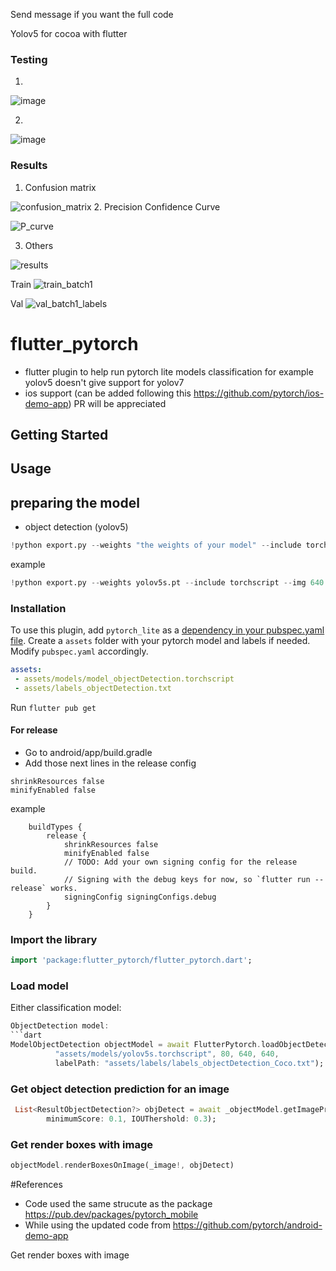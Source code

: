 Send message if you want the full code

Yolov5 for cocoa with flutter

### Testing
1.
![image](https://github.com/Patahu/TheobromaCacaoDetector/assets/55921419/10c66803-d09d-455c-9e69-6b64d024865e)

2.

![image](https://github.com/Patahu/TheobromaCacaoDetector/assets/55921419/b7ad93b4-fcf6-4cbf-8f4b-2df04bf7052b)

### Results

1. Confusion matrix

![confusion_matrix](https://github.com/Patahu/TheobromaCacaoDetector/assets/55921419/21f5d063-5c3b-431f-a975-f42a81b5d09e)
2. Precision Confidence Curve

![P_curve](https://github.com/Patahu/TheobromaCacaoDetector/assets/55921419/a97e94e0-78da-4f13-bef4-02325b560fab)

3. Others

![results](https://github.com/Patahu/TheobromaCacaoDetector/assets/55921419/519d1273-863e-483b-9b76-441fc6c3cce1)

Train
![train_batch1](https://github.com/Patahu/TheobromaCacaoDetector/assets/55921419/4a366b01-13c9-4fa0-988e-df61079f2859)

Val
![val_batch1_labels](https://github.com/Patahu/TheobromaCacaoDetector/assets/55921419/a0fb7d81-897a-4686-98b9-9ae27954c510)

# flutter_pytorch

- flutter plugin to help run pytorch lite models classification for example yolov5 doesn't give support for yolov7
- ios support (can be added following this https://github.com/pytorch/ios-demo-app) PR will be appreciated  

## Getting Started

## Usage
## preparing the model 
- object detection (yolov5)
```python
!python export.py --weights "the weights of your model" --include torchscript --img 640 --optimize
```
example 
```python
!python export.py --weights yolov5s.pt --include torchscript --img 640 --optimize
```
### Installation
To use this plugin, add `pytorch_lite` as a [dependency in your pubspec.yaml file](https://flutter.dev/docs/development/packages-and-plugins/using-packages).
Create a `assets` folder with your pytorch model and labels if needed. Modify `pubspec.yaml` accordingly.

```yaml
assets:
 - assets/models/model_objectDetection.torchscript
 - assets/labels_objectDetection.txt
```

Run `flutter pub get`

#### For release
* Go to android/app/build.gradle
* Add those next lines in the release config
```
shrinkResources false
minifyEnabled false
```
example 
```
    buildTypes {
        release {
            shrinkResources false
            minifyEnabled false
            // TODO: Add your own signing config for the release build.
            // Signing with the debug keys for now, so `flutter run --release` works.
            signingConfig signingConfigs.debug
        }
    }
```

### Import the library

```dart
import 'package:flutter_pytorch/flutter_pytorch.dart';
```

### Load model

Either classification model:
```dart
ObjectDetection model:
```dart
ModelObjectDetection objectModel = await FlutterPytorch.loadObjectDetectionModel(
          "assets/models/yolov5s.torchscript", 80, 640, 640,
          labelPath: "assets/labels/labels_objectDetection_Coco.txt");
```
### Get object detection prediction for an image
```dart
 List<ResultObjectDetection?> objDetect = await _objectModel.getImagePrediction(await File(image.path).readAsBytes(),
        minimumScore: 0.1, IOUThershold: 0.3);
```

### Get render boxes with image
```dart
objectModel.renderBoxesOnImage(_image!, objDetect)
```


#References 
- Code used the same strucute as the package https://pub.dev/packages/pytorch_mobile
- While using the updated code from https://github.com/pytorch/android-demo-app

Get render boxes with image




